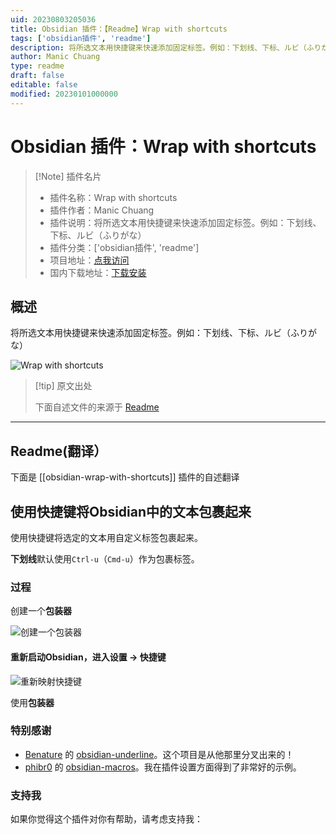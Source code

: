 ```yaml
---
uid: 20230803205036
title: Obsidian 插件：【Readme】Wrap with shortcuts
tags: ['obsidian插件', 'readme']
description: 将所选文本用快捷键来快速添加固定标签。例如：下划线、下标、ルビ（ふりがな）
author: Manic Chuang
type: readme
draft: false
editable: false
modified: 20230101000000
---
```


# Obsidian 插件：Wrap with shortcuts

> [!Note] 插件名片
> - 插件名称：Wrap with shortcuts
> - 插件作者：Manic Chuang
> - 插件说明：将所选文本用快捷键来快速添加固定标签。例如：下划线、下标、ルビ（ふりがな）
> - 插件分类：['obsidian插件', 'readme']
> - 项目地址：[点我访问](https://github.com/manic/obsidian-wrap-with-shortcuts)
> - 国内下载地址：[下载安装](https://pkmer.cn/products/plugin/pluginMarket/?obsidian-wrap-with-shortcuts)

## 概述

将所选文本用快捷键来快速添加固定标签。例如：下划线、下标、ルビ（ふりがな）

![Wrap with shortcuts](https://cdn.pkmer.cn/covers/obsidian-wrap-with-shortcuts.gif!pkmer)

> [!tip] 原文出处
> 
>下面自述文件的来源于 [Readme](https://ghproxy.net/https://raw.githubusercontent.com/manic/obsidian-wrap-with-shortcuts/master/README.md)
> 

---

## Readme(翻译）

下面是 [[obsidian-wrap-with-shortcuts]] 插件的自述翻译


## 使用快捷键将Obsidian中的文本包裹起来

使用快捷键将选定的文本用自定义标签包裹起来。

**下划线**默认使用`Ctrl-u`（`Cmd-u`）作为包裹标签。

### 过程

创建一个**包装器** 

![创建一个包装器](./WrapWithShortcut-AddWrapper.gif)

#### 重新启动Obsidian，进入设置 -> 快捷键

![重新映射快捷键](./WrapWithShortcut-MapHotkeys.gif)

使用**包装器**

### 特别感谢

- [Benature](https://github.com/Benature) 的 [obsidian-underline](https://github.com/Benature/obsidian-underline)。这个项目是从他那里分叉出来的！
- [phibr0](https://github.com/phibr0) 的 [obsidian-macros](https://github.com/phibr0/obsidian-macros)。我在插件设置方面得到了非常好的示例。

### 支持我

如果你觉得这个插件对你有帮助，请考虑支持我：





